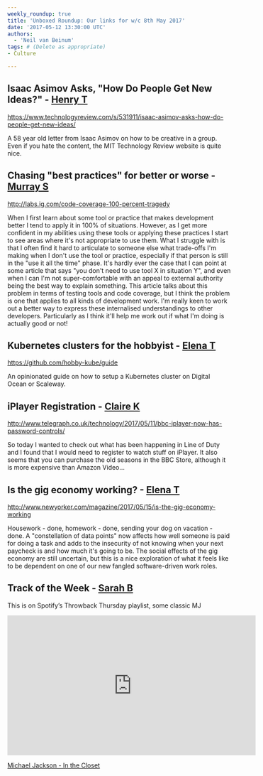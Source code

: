 ```yaml
---
weekly_roundup: true
title: 'Unboxed Roundup: Our links for w/c 8th May 2017'
date: '2017-05-12 13:30:00 UTC'
authors:
  - 'Neil van Beinum'
tags: # (Delete as appropriate)
- Culture

---
```


## Isaac Asimov Asks, "How Do People Get New Ideas?" - [Henry T](/people#henry-turner)

https://www.technologyreview.com/s/531911/isaac-asimov-asks-how-do-people-get-new-ideas/

A 58 year old letter from Isaac Asimov on how to be creative in a group. Even if you hate the content, the MIT Technology Review website is quite nice.

## Chasing "best practices" for better or worse - [Murray S](/people#murray-steele)

http://labs.ig.com/code-coverage-100-percent-tragedy

When I first learn about some tool or practice that makes development better I 
tend to apply it in 100% of situations.  However, as I get more confident in my 
abilities using these tools or applying these practices I start to see areas 
where it's not appropriate to use them.  What I struggle with is that I often 
find it hard to articulate to someone else what trade-offs I'm making when I 
don't use the tool or practice, especially if that person is still in the 
"use it all the time" phase.  It's hardly ever the case that I can point at
some article that says "you don't need to use tool X in situation Y", and even 
when I can I'm not super-comfortable with an appeal to external authority being 
the best way to explain something.  This article talks about this problem in 
terms of testing tools and code coverage, but I think the problem is one that 
applies to all kinds of development work.  I'm really keen to work out a better 
way to express these internalised understandings to other developers.
Particularly as I think it'll help me work out if what I'm doing is actually 
good or not!

## Kubernetes clusters for the hobbyist - [Elena T](/people#elena-tanasoiu)

https://github.com/hobby-kube/guide

An opinionated guide on how to setup a Kubernetes cluster on Digital Ocean or Scaleway.

## iPlayer Registration - [Claire K](/people#claire-kemp)

http://www.telegraph.co.uk/technology/2017/05/11/bbc-iplayer-now-has-password-controls/

So today I wanted to check out what has been happening in Line of Duty and I found that I would need to register to watch stuff on iPlayer. It also seems that you can purchase the old seasons in the BBC Store, although it is more expensive than Amazon Video...

## Is the gig economy working? - [Elena T](/people#elena-tanasoiu)

http://www.newyorker.com/magazine/2017/05/15/is-the-gig-economy-working

Housework - done, homework - done, sending your dog on vacation - done. A "constellation of data points" now affects how well someone is paid for doing a task and adds to the insecurity of not knowing when your next paycheck is and how much it's going to be. The social effects of the gig economy are still uncertain, but this is a nice exploration of what it feels like to be dependent on one of our new fangled software-driven work roles. 

## Track of the Week - [Sarah B](/people#sarah-beck)

This is on Spotify’s Throwback Thursday playlist, some classic MJ

<iframe width="560" height="315" src="https://www.youtube.com/embed/4qLY0vbrT8Q" frameborder="0" allowfullscreen></iframe>

[Michael Jackson - In the Closet](https://www.youtube.com/watch?v=4qLY0vbrT8Q)
